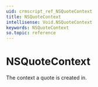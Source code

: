 ```yaml
---
uid: crmscript_ref_NSQuoteContext
title: NSQuoteContext
intellisense: Void.NSQuoteContext
keywords: NSQuoteContext
so.topic: reference
---
```


# NSQuoteContext

The context a quote is created in.
